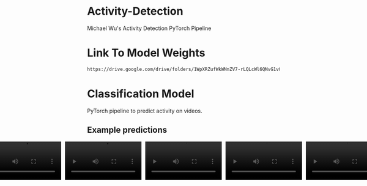 # Activity-Detection
Michael Wu's Activity Detection PyTorch Pipeline

# Link To Model Weights
```bash
https://drive.google.com/drive/folders/1WpXRZufWkWNnZV7-rLQLcWl6QNvG1vGy?usp=sharing
```

# Classification Model
PyTorch pipeline to predict activity on videos.

## Example predictions


<div style="display: flex; gap: 10px; justify-content: center;">

  <video width="200" controls>
    <source src="basketball.mp4" type="video/mp4">
    Your browser does not support the video tag.
  </video>

  <video width="200" controls>
    <source src="basketball_2.mp4" type="video/mp4">
    Your browser does not support the video tag.
  </video>

  <video width="200" controls>
    <source src="benchpress.mp4" type="video/mp4">
    Your browser does not support the video tag.
  </video>

  <video width="200" controls>
    <source src="bow.mp4" type="video/mp4">
    Your browser does not support the video tag.
  </video>

  <video width="200" controls>
    <source src="makeup.mp4" type="video/mp4">
    Your browser does not support the video tag.
  </video>

</div>

